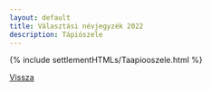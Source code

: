 ```yaml
---
layout: default
title: Választási névjegyzék 2022
description: Tápiószele
---
```


{% include settlementHTMLs/Taapiooszele.html %}

[Vissza](./)